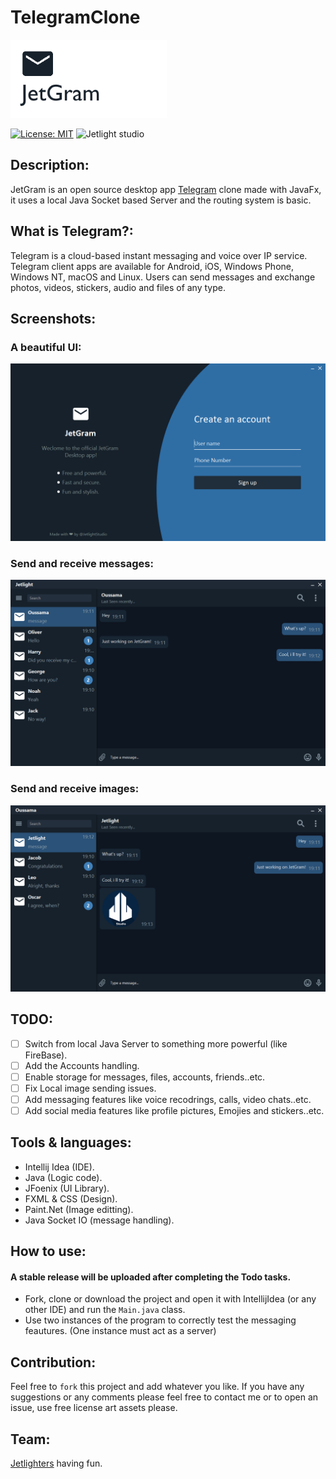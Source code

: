 # TelegramClone

<img width="250" src="Screenshots/Logo.png">

[![License: MIT](https://img.shields.io/badge/License-MIT-green.svg)](https://opensource.org/licenses/MIT)
![Jetlight studio](https://img.shields.io/badge/Made%20by-Jetlight%20studio-blue.svg?color=082544)

## Description:
JetGram is an open source desktop app [Telegram](https://github.com/telegramdesktop/tdesktop) clone made with JavaFx, it uses a local Java Socket based Server and the routing system is basic.

## What is Telegram?:
Telegram is a cloud-based instant messaging and voice over IP service. Telegram client apps are available for Android, iOS, Windows Phone, Windows NT, macOS and Linux. Users can send messages and exchange photos, videos, stickers, audio and files of any type.

## Screenshots:
### A beautiful UI:
<img src="Screenshots/HomePage.png">

### Send and receive messages:
<img src="Screenshots/JetLightUser.png">

### Send and receive images:
<img src="Screenshots/OussamaUser.png">

## TODO:
- [ ] Switch from local Java Server to something more powerful (like FireBase).
- [ ] Add the Accounts handling.
- [ ] Enable storage for messages, files, accounts, friends..etc.
- [ ] Fix Local image sending issues.
- [ ] Add messaging features like voice recodrings, calls, video chats..etc. 
- [ ] Add social media features like profile pictures, Emojies and stickers..etc.

## Tools & languages:    
* Intellij Idea (IDE).
* Java (Logic code).
* JFoenix (UI Library).
* FXML & CSS (Design).
* Paint.Net (Image editting).
* Java Socket IO (message handling).

## How to use: 
 #### A stable release will be uploaded after completing the Todo tasks.
 * Fork, clone or download the project and open it with IntellijIdea (or any other IDE) and run the `Main.java` class.
 * Use two instances of the program to correctly test the messaging feautures. (One instance must act as a server) 

## Contribution:
Feel free to `fork` this project and add whatever you like. If you have any suggestions or any comments please feel free to contact me or to open an issue, use free license art assets please.

## Team:
[Jetlighters](https://github.com/JetLightStudio) having fun.
